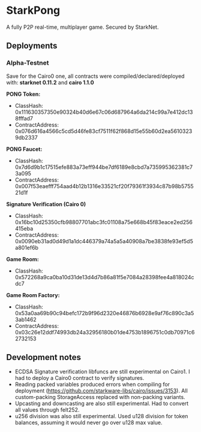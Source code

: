 # StarkPong
A fully P2P real-time, multiplayer game. Secured by StarkNet.

## Deployments

### Alpha-Testnet
Save for the Cairo0 one, all contracts were compiled/declared/deployed with: **starknet 0.11.2** and **cairo 1.1.0**

**PONG Token:**
- ClassHash: 0x111630357350e90324b40d6e67c06d687964a6da214c99a7e412dc138fffad7
- ContractAddress: 0x076d616a4566c5cd5d46fe83cf7511f62f868d15e55b60d2ea56103239db2337

**PONG Faucet:**
- ClassHash: 0x7d6d9b1c17515efe883a73eff944be7df6189e8cbd7a735995362381c73a095
- ContractAddress: 0x007f53eaefff754aad4b12b1316e33521cf20f79361f3934c87b98b575521d1f

**Signature Verification (Cairo 0)**
- ClassHash: 0x16bc10d25350cfb98807701abc3fc01108a75e668b45f83eace2ed256415eba
- ContractAddress: 0x0090eb31ad0d49d1a1dc446379a74a5a5a40908a7be3838fe93ef5d5a801ef6b

**Game Room:**
- ClassHash: 0x572268a9ca0ba10d31de13d4d7b86a81f5e7084a28398fee4a818024cdc7

**Game Room Factory:**
- ClassHash: 0x53a0aa69b90c94befc172b9f96d2320e46876b6928e9af76c890c3a53ab1462
- ContractAddress: 0x03c26e12ddf74993db24a32956180b01de4753b1896751c0db70971c62732153

## Development notes
- ECDSA Signature verification libfuncs are still experimental on Cairo1. I had to deploy a Cairo0 contract to verify signatures.
- Reading packed variables produced errors when compiling for deployment (https://github.com/starkware-libs/cairo/issues/3153). All custom-packing StorageAccess replaced with non-packing variants.
- Upcasting and downcasting are also still experimental. Had to convert all values through felt252.
- u256 division was also still experimental. Used u128 division for token balances, assuming it would never go over u128 max value.
